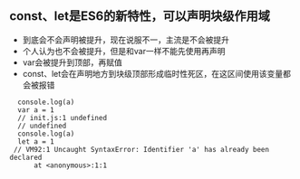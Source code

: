 ## const、let是ES6的新特性，可以声明块级作用域
+ 到底会不会声明被提升，现在说服不一，主流是不会被提升
+ 个人认为也不会被提升，但是和var一样不能先使用再声明
 + var会被提升到顶部，再赋值
 + const、let会在声明地方到块级顶部形成临时性死区，在这区间使用该变量都会被报错
```
  console.log(a)
  var a = 1
  // init.js:1 undefined
  // undefined
  console.log(a)
  let a = 1
 // VM92:1 Uncaught SyntaxError: Identifier 'a' has already been declared
      at <anonymous>:1:1
```
